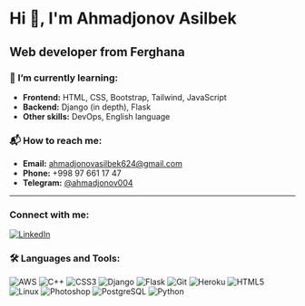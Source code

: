 # Hi 👋, I'm Ahmadjonov Asilbek
## Web developer from Ferghana

### 🌱 I’m currently learning:
- **Frontend:** HTML, CSS, Bootstrap, Tailwind, JavaScript
- **Backend:** Django (in depth), Flask
- **Other skills:** DevOps, English language

### 📬 How to reach me:
- **Email:** [ahmadjonovasilbek624@gmail.com](mailto:ahmadjonovasilbek624@gmail.com)
- **Phone:** +998 97 661 17 47
- **Telegram:** [@ahmadjonov004](https://t.me/ahmadjonov004)

---

### Connect with me:
[![LinkedIn](https://img.shields.io/badge/LinkedIn-0077B5?style=for-the-badge&logo=linkedin&logoColor=white)](www.linkedin.com/in/asilbek-ahmadjonov)

### 🛠 Languages and Tools:
![AWS](https://img.shields.io/badge/AWS-232F3E?style=for-the-badge&logo=amazon-aws&logoColor=white)
![C++](https://img.shields.io/badge/C++-00599C?style=for-the-badge&logo=c%2B%2B&logoColor=white)
![CSS3](https://img.shields.io/badge/CSS3-1572B6?style=for-the-badge&logo=css3&logoColor=white)
![Django](https://img.shields.io/badge/Django-092E20?style=for-the-badge&logo=django&logoColor=white)
![Flask](https://img.shields.io/badge/Flask-000000?style=for-the-badge&logo=flask&logoColor=white)
![Git](https://img.shields.io/badge/Git-F05032?style=for-the-badge&logo=git&logoColor=white)
![Heroku](https://img.shields.io/badge/Heroku-430098?style=for-the-badge&logo=heroku&logoColor=white)
![HTML5](https://img.shields.io/badge/HTML5-E34F26?style=for-the-badge&logo=html5&logoColor=white)
![Linux](https://img.shields.io/badge/Linux-FCC624?style=for-the-badge&logo=linux&logoColor=black)
![Photoshop](https://img.shields.io/badge/Adobe_Photoshop-31A8FF?style=for-the-badge&logo=adobe-photoshop&logoColor=black)
![PostgreSQL](https://img.shields.io/badge/PostgreSQL-336791?style=for-the-badge&logo=postgresql&logoColor=white)
![Python](https://img.shields.io/badge/Python-3776AB?style=for-the-badge&logo=python&logoColor=white)
